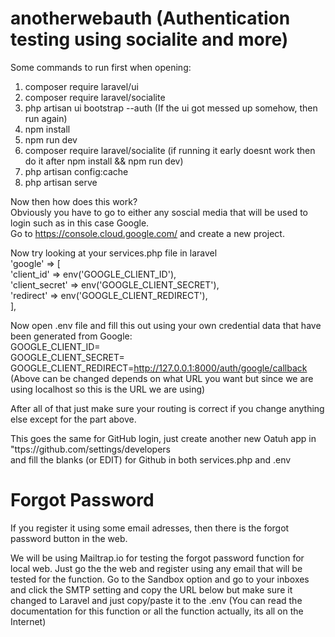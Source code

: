 # anotherwebauth (Authentication testing using socialite and more)

Some commands to run first when opening:

1. composer require laravel/ui
2. composer require laravel/socialite
3. php artisan ui bootstrap --auth (If the ui got messed up somehow, then run again)
4. npm install
5. npm run dev
6. composer require laravel/socialite (if running it early doesnt work then do it after npm install && npm run dev)
7. php artisan config:cache
8. php artisan serve

Now then how does this work?<br />
Obviously you have to go to either any soscial media that will be used to login such as in this case Google.<br />
Go to https://console.cloud.google.com/ and create a new project.<br />

Now try looking at your services.php file in laravel<br />
'google' => [<br />
        'client_id' => env('GOOGLE_CLIENT_ID'),<br />
        'client_secret' => env('GOOGLE_CLIENT_SECRET'),<br />
        'redirect' =>  env('GOOGLE_CLIENT_REDIRECT'),<br />
     ],<br />


Now open .env file and fill this out using your own credential data that have been generated from Google:<br />
GOOGLE_CLIENT_ID=<br />
GOOGLE_CLIENT_SECRET=<br />
GOOGLE_CLIENT_REDIRECT=http://127.0.0.1:8000/auth/google/callback <br />
(Above can be changed depends on what URL you want but since we are using localhost so this is the URL we are using)<br />

After all of that just make sure your routing is correct if you change anything else except for the part above.<br />

This goes the same for GitHub login, just create another new Oatuh app in "ttps://github.com/settings/developers<br />
and fill the blanks (or EDIT) for Github in both services.php and .env<br />

# Forgot Password<br />

If you register it using some email adresses, then there is the forgot password button in the web.<br />

We will be using Mailtrap.io for testing the forgot password function for local web.
Just go the the web and register using any email that will be tested for the function.
Go to the Sandbox option and go to your inboxes and click the SMTP setting and copy the URL below but make sure it changed to Laravel and just copy/paste it to the .env (You can read the documentation for this function or all the function actually, its all on the Internet)<br />
